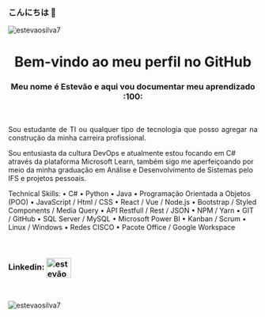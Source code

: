 
### こんにちは 👋
<p align="left"> <img src="https://komarev.com/ghpvc/?username=estevaosilva7&label=Profile%20views&color=0e75b6&style=flat" alt="estevaosilva7" /> </p>

<h1 align="center">Bem-vindo ao meu perfil no GitHub
  </h1>
<h3 align="center">Meu nome é Estevão e aqui vou documentar meu aprendizado :100: </h3>
<br>


<div>
<p align="justify">
Sou estudante de TI ou qualquer tipo de tecnologia que posso agregar na construção da minha carreira profissional.

Sou entusiasta da cultura DevOps e atualmente estou focando em C# através da plataforma Microsoft Learn, também sigo me aperfeiçoando por meio da minha graduação em Análise e Desenvolvimento de Sistemas pelo IFS e projetos pessoais.

Technical Skills:
• C#
• Python
• Java
• Programação Orientada a Objetos (POO)
• JavaScript / Html / CSS
• React / Vue / Node.js
• Bootstrap / Styled Components / Media Query
• API Restfull / Rest / JSON
• NPM / Yarn
• GIT / GitHub
• SQL Server / MySQL 
• Microsoft Power BI
• Kanban / Scrum
• Linux / Windows
• Redes CISCO
• Pacote Office / Google Workspace
</p>
</div>

<br> 



<h3 align="left">Linkedin:
<a href="https://linkedin.com/in/estevãosilva7" target="blank"><img align="center" src="https://raw.githubusercontent.com/rahuldkjain/github-profile-readme-generator/master/src/images/icons/Social/linked-in-alt.svg" alt="estevãosilva7" height="40" width="50" /></a>
</h3>

</p> 

<br>

<p><img align="center" src="https://github-readme-stats.vercel.app/api/top-langs?username=estevaosilva7&show_icons=true&locale=en&layout=compact" alt="estevaosilva7" /></p>

